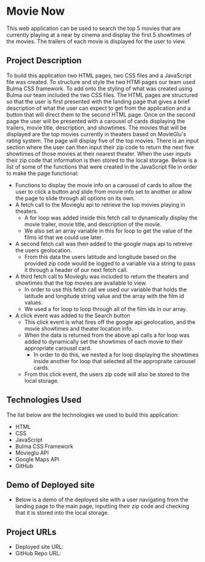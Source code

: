 # Movie Now
This web application can be used to search the top 5 movies that are currently playing at a near by cinema and display the first 5 showtimes of the movies. The trailers of each movie is displayed for the user to view.

## Project Description
To build this application two HTML pages, two CSS files and a JavaScript file was created. To structure and style the two HTMl pages our team used Bulma CSS framework. To add onto the styling of what was created using Bulma our team included the two CSS files. The HTML pages are structured so that the user is first presented with the landing page that gives a brief description of what the user can expect to get from the application and a button that will direct them to the second HTML page. Once on the second page the user will be presented with a carousel of cards displaying the trailers, movie title, description, and showtimes. The movies that will be displayed are the top movies currently in theaters based on MovieGlu's rating system. The page will display five of the top movies. There is an input section where the user can then input their zip code to return the next five showtimes of those movies at their nearest theater. When the user inputs their zip code that information is then stored to the local storage. Below is a list of some of the functions that were created in the JavaScript file in order to make the page functional:
* Functions to display the movie info on a carousel of cards to allow the user to click a button and slide from movie info set to another or allow the page to slide through all options on its own.
* A fetch call to the Movieglu api to retrieve the top movies playing in theaters.
    * A for loop was added inside this fetch call to dynamically display the movie trailer, movie title, and description of the movie.
    * We also set an array variable in this for loop to get the value of the films id that we could use later.
* A second fetch call was then added to the google maps api to retreive the users geolocation.
    * From this data the users latitude and longitude based on the provided zip code would be logged to a variable via a string to pass it through a header of our next fetch call.
* A third fetch call to Movieglu was included to return the theaters and showtimes that the top movies are available to view.
    * In order to use this fetch call we used our variable that holds the latitude and longitude string value and the array with the film id values.
    * We used a for loop to loop through all of the film ids in our array.
* A click event was added to the Search button
    * This click event is what fires off the google api geolocation, and the movie showtimes and theater location info.
    * When the data is returned from the above api calls a for loop was added to dynamically set the showtimes of each movie to their appropriate carousel card.
        * In order to do this, we nested a for loop displaying the showtimes inside another for loop that selected all the appropraite carousel cards.
    * From this click event, the users zip code will also be stored to the local storage.

## Technologies Used
The list below are the technologies we used to build this application:
* HTML
* CSS
* JavaScript
* Bulma CSS Framework
* Movieglu API
* Google Maps API
* GitHub

## Demo of Deployed site
* Below is a demo of the deployed site with a user navigating from the landing page to the main page, inputting their zip code and checking that it is stored into the local storage.
![]()

## Project URLs
* Deployed site URL:
* GitHub Repo URL: 